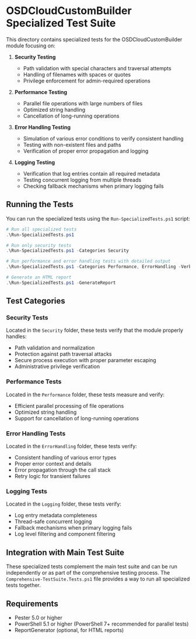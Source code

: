 # OSDCloudCustomBuilder Specialized Test Suite

This directory contains specialized tests for the OSDCloudCustomBuilder module focusing on:

1. **Security Testing**
   - Path validation with special characters and traversal attempts
   - Handling of filenames with spaces or quotes
   - Privilege enforcement for admin-required operations

2. **Performance Testing**
   - Parallel file operations with large numbers of files
   - Optimized string handling
   - Cancellation of long-running operations

3. **Error Handling Testing**
   - Simulation of various error conditions to verify consistent handling
   - Testing with non-existent files and paths
   - Verification of proper error propagation and logging

4. **Logging Testing**
   - Verification that log entries contain all required metadata
   - Testing concurrent logging from multiple threads
   - Checking fallback mechanisms when primary logging fails

## Running the Tests

You can run the specialized tests using the `Run-SpecializedTests.ps1` script:

```powershell
# Run all specialized tests
.\Run-SpecializedTests.ps1

# Run only security tests
.\Run-SpecializedTests.ps1 -Categories Security

# Run performance and error handling tests with detailed output
.\Run-SpecializedTests.ps1 -Categories Performance, ErrorHandling -Verbosity Detailed

# Generate an HTML report
.\Run-SpecializedTests.ps1 -GenerateReport
```

## Test Categories

### Security Tests

Located in the `Security` folder, these tests verify that the module properly handles:
- Path validation and normalization
- Protection against path traversal attacks
- Secure process execution with proper parameter escaping
- Administrative privilege verification

### Performance Tests

Located in the `Performance` folder, these tests measure and verify:
- Efficient parallel processing of file operations
- Optimized string handling
- Support for cancellation of long-running operations

### Error Handling Tests

Located in the `ErrorHandling` folder, these tests verify:
- Consistent handling of various error types
- Proper error context and details
- Error propagation through the call stack
- Retry logic for transient failures

### Logging Tests

Located in the `Logging` folder, these tests verify:
- Log entry metadata completeness
- Thread-safe concurrent logging
- Fallback mechanisms when primary logging fails
- Log level filtering and component filtering

## Integration with Main Test Suite

These specialized tests complement the main test suite and can be run independently or as part of the comprehensive testing process. The `Comprehensive-TestSuite.Tests.ps1` file provides a way to run all specialized tests together.

## Requirements

- Pester 5.0 or higher
- PowerShell 5.1 or higher (PowerShell 7+ recommended for parallel tests)
- ReportGenerator (optional, for HTML reports)
